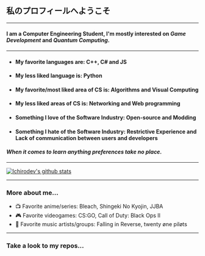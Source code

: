## **私のプロフィールへようこそ**

---

#### I am a __Computer Engineering Student__, I'm mostly interested on _Game Development_ and _Quantum Computing_.

---

* #### My favorite languages are: **C++**, **C#** and **JS**
* #### My less liked language is: **Python**
* #### My favorite/most liked area of CS is: **Algorithms** and **Visual Computing**
* #### My less liked areas of CS is: **Networking** and **Web programming**
* #### Something I love of the Software Industry: **Open-source** and **Modding**
* #### Something I hate of the Software Industry: **Restrictive Experience** and **Lack of communication between users and developers**

#### *__When it comes to learn anything preferences take no place.__*

---

 <!-- My stats -->
[![Ichirodev's github stats](https://github-readme-stats.vercel.app/api?username=ichirodev&theme=dark&hide_title=true&show_icons=true&hide_border=true&include_all_commits=true&count_private=true)](https://github.com/ichirodev/github-readme-stats)

---

### More about me...
- 📺 Favorite anime/series: Bleach, Shingeki No Kyojin, JJBA
- 🎮 Favorite videogames: CS:GO, Call of Duty: Black Ops II 
- 🎵 Favorite music artists/groups: Falling in Reverse, twenty øne piløts

---
### Take a look to my repos...